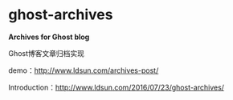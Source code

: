 # ghost-archives

**Archives for Ghost blog**

Ghost博客文章归档实现

demo：http://www.ldsun.com/archives-post/

Introduction：http://www.ldsun.com/2016/07/23/ghost-archives/




